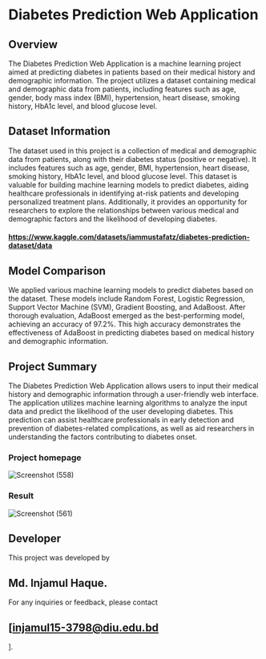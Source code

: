 # Diabetes Prediction Web Application
## Overview
The Diabetes Prediction Web Application is a machine learning project aimed at predicting diabetes in patients based on their medical history and demographic information. The project utilizes a dataset containing medical and demographic data from patients, including features such as age, gender, body mass index (BMI), hypertension, heart disease, smoking history, HbA1c level, and blood glucose level.

## Dataset Information
The dataset used in this project is a collection of medical and demographic data from patients, along with their diabetes status (positive or negative). It includes features such as age, gender, BMI, hypertension, heart disease, smoking history, HbA1c level, and blood glucose level. This dataset is valuable for building machine learning models to predict diabetes, aiding healthcare professionals in identifying at-risk patients and developing personalized treatment plans. Additionally, it provides an opportunity for researchers to explore the relationships between various medical and demographic factors and the likelihood of developing diabetes.
#### https://www.kaggle.com/datasets/iammustafatz/diabetes-prediction-dataset/data

## Model Comparison
We applied various machine learning models to predict diabetes based on the dataset. These models include Random Forest, Logistic Regression, Support Vector Machine (SVM), Gradient Boosting, and AdaBoost. After thorough evaluation, AdaBoost emerged as the best-performing model, achieving an accuracy of 97.2%. This high accuracy demonstrates the effectiveness of AdaBoost in predicting diabetes based on medical history and demographic information.

## Project Summary
The Diabetes Prediction Web Application allows users to input their medical history and demographic information through a user-friendly web interface. The application utilizes machine learning algorithms to analyze the input data and predict the likelihood of the user developing diabetes. This prediction can assist healthcare professionals in early detection and prevention of diabetes-related complications, as well as aid researchers in understanding the factors contributing to diabetes onset.

### Project homepage
![Screenshot (558)](https://github.com/injamul3798/Web-ML-Diabetes-Predictor-Empowering-Health-Awareness-Online/assets/101572467/fd31edc5-e9f0-4be4-be06-e17e4af39c1c)
### Result
![Screenshot (561)](https://github.com/injamul3798/Web-ML-Diabetes-Predictor-Empowering-Health-Awareness-Online/assets/101572467/c4b05f94-9e26-460d-a96c-85e7ac9c2877)


## Developer
This project was developed by 
## Md. Injamul Haque. 
For any inquiries or feedback, please contact 
## [injamul15-3798@diu.edu.bd
].

